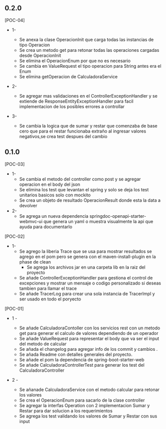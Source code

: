 
## 0.2.0
[POC-04]
* 1-
  * Se anexa la clase OperacionInit que carga todas las instancias de tipo Operacion
  * Se crea un metodo get para retonar todas las operaciones cargadas desde OperacionInit
  * Se elimina el OperacionEnum por que no es necesario
  * Se cambia en ValueRequest el tipo operacion para String antes era el Enum
  * Se elimina getOperacion de CalculadoraService

* 2-
  * Se agregar mas validaciones en el ControllerExceptionHandler y se extiende de ResponseEntityExceptionHandler para facil implementacion de los posibles errores a controllar

* 3-
  * Se cambia la logica que de sumar y restar que comenzaba de base cero que para el restar funcionaba extraño al ingresar valores negativos,se crea test despues del cambio


## 0.1.0
[POC-03]
* 1-
  * Se cambia el metodo del controller como post y se agregar operacion en el body del json
  * Se elimina los test que levantan el spring y solo se deja los test unitarios basicos solo con mockito
  * Se crea un objeto de resultado OperacionResult donde esta la data a devolver
* 2-
  * Se agrega un nueva dependencia springdoc-openapi-starter-webmvc-ui que genera un yaml o muestra visualmente la api que ayuda para documentarlo

[POC-02]
* 1-
  * Se agrego la liberia Trace que se usa para mostrar resultados se agrego en el pom pero se genera con el maven-install-plugin en la phase de clean
    * Se agrega los archivos jar en una carpeta lib en la raiz del proyecto
  * Se añade ControllerExceptionHandler para gestiona el control de excepciones y mostrar un mensaje o codigo personalizado si deseas tambien para llamar el trace
  * Se añade TracerLog para crear una sola instancia de TracerImpl y ser usado en todo el poryecto


[POC-01]
* 1 -
  * Se añade CalculadoraContoller con los servicios rest con un metodo get para generar el calculo de valores dependiendo de un operador
  * Se añade ValueRequest para representar el body que va ser el input del metodo de calcular
  * Se añada el changelog para agregar info de los commit y cambios .
  * Se añada Readme con detalles generales del proyecto.
  * Se añade el pom la dependencia de spring-boot-starter-web
  * Se añade CalculadoraControllerTest para generar los test del CalculadoraController

* 2 - 
  * Se añanade CalculadoraService con el metodo calcular para retonar los valores
  * Se crea el OperacionEnum para sacarlo de la clase controller 
  * Se agregar la interfas Operation con 2 implementacion Sumar y Restar para dar solucion a los requerimientos
  * Se agrega los test validando los valores de Sumar y Restar con sus input


